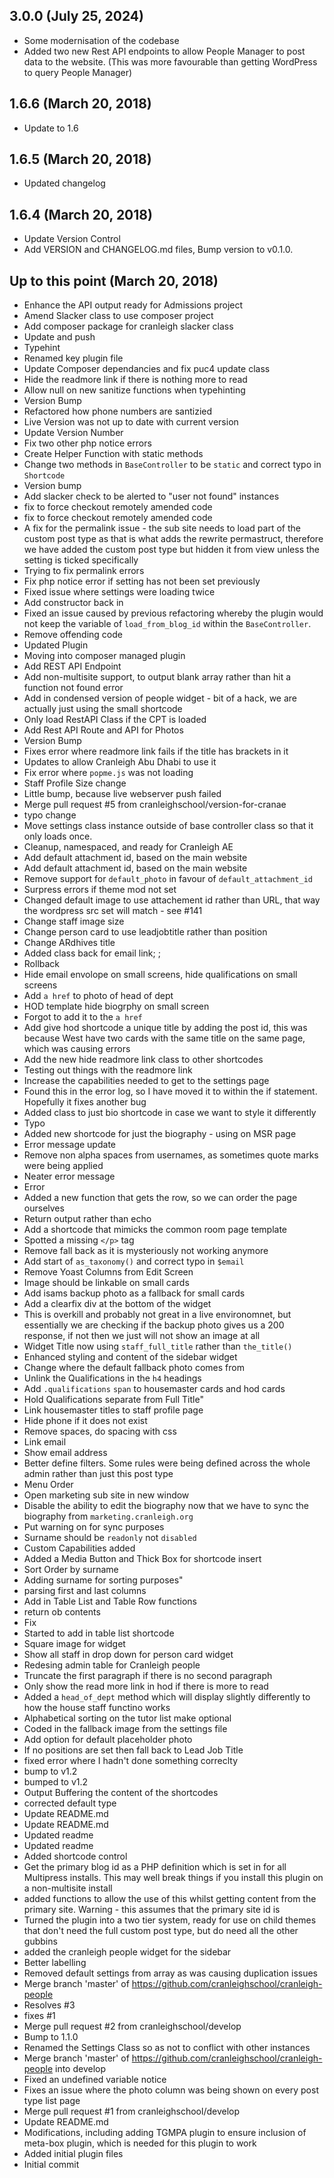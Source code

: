 ## 3.0.0 (July 25, 2024)
  - Some modernisation of the codebase
  - Added two new Rest API endpoints to allow People Manager to post data to the website. (This was more favourable than getting WordPress to query People Manager)

## 1.6.6 (March 20, 2018)
  - Update to 1.6

## 1.6.5 (March 20, 2018)
  - Updated changelog

## 1.6.4 (March 20, 2018)
  - Update Version Control
  - Add VERSION and CHANGELOG.md files, Bump version to v0.1.0.

## Up to this point (March 20, 2018)
  - Enhance the API output ready for Admissions project
  - Amend Slacker class to use composer project
  - Add composer package for cranleigh slacker class
  - Update and push
  - Typehint
  - Renamed key plugin file
  - Update Composer dependancies and fix puc4 update class
  - Hide the readmore link if there is nothing more to read
  - Allow null on new sanitize functions when typehinting
  - Version Bump
  - Refactored how phone numbers are santizied
  - Live Version was not up to date with current version
  - Update Version Number
  - Fix two other php notice errors
  - Create Helper Function with static methods
  - Change two methods in `BaseController` to be `static` and correct typo in `Shortcode`
  - Version bump
  - Add slacker check to be alerted to "user not found" instances
  - fix to force checkout remotely amended code
  - fix to force checkout remotely amended code
  - A fix for the permalink issue - the sub site needs to load part of the custom post type as that is what adds the rewrite permastruct, therefore we have added the custom post type but hidden it from view unless the setting is ticked specifically
  - Trying to fix permalink errors
  - Fix php notice error if setting has not been set previously
  - Fixed issue where settings were loading twice
  - Add constructor back in
  - Fixed an issue caused by previous refactoring whereby the plugin would not keep the variable of `load_from_blog_id` within the `BaseController`.
  - Remove offending code
  - Updated Plugin
  - Moving into composer managed plugin
  - Add REST API Endpoint
  - Add non-multisite support, to output blank array rather than hit a function not found error
  - Add in condensed version of people widget - bit of a hack, we are actually just using the small shortcode
  - Only load RestAPI Class if the CPT is loaded
  - Add Rest API Route and API for Photos
  - Version Bump
  - Fixes error where readmore link fails if the title has brackets in it
  - Updates to allow Cranleigh Abu Dhabi to use it
  - Fix error where `popme.js` was not loading
  - Staff Profile Size change
  - Little bump, because live webserver push failed
  - Merge pull request #5 from cranleighschool/version-for-cranae
  - typo change
  - Move settings class instance outside of base controller class so that it only loads once.
  - Cleanup, namespaced, and ready for Cranleigh AE
  - Add default attachment id, based on the main website
  - Add default attachment id, based on the main website
  - Remove support for `default_photo` in favour of `default_attachment_id`
  - Surpress errors if theme mod not set
  - Changed default image to use attachement id rather than URL, that way the wordpress src set will match - see #141
  - Change staff image size
  - Change person card to use leadjobtitle rather than position
  - Change ARdhives title
  - Added class back for email link; ;
  - Rollback
  - Hide email envolope on small screens, hide qualifications on small screens
  - Add `a href` to photo of head of dept
  - HOD template hide biogrphy on small screen
  - Forgot to add it to the `a href`
  - Add give hod shortcode a unique title by adding the post id, this was because West have two cards with the same title on the same page, which was causing errors
  - Add the new hide readmore link class to other shortcodes
  - Testing out things with the readmore link
  - Increase the capabilities needed to get to the settings page
  - Found this in the error log, so I have moved it to within the if statement. Hopefully it fixes another bug
  - Added class to just bio shortcode in case we want to style it differently
  - Typo
  - Added new shortcode for just the biography - using on MSR page
  - Error message update
  - Remove non alpha spaces from usernames, as sometimes quote marks were being applied
  - Neater error message
  - Error
  - Added a new function that gets the row, so we can order the page ourselves
  - Return output rather than echo
  - Add a shortcode that mimicks the common room page template
  - Spotted a missing `</p>` tag
  - Remove fall back as it is mysteriously not working anymore
  - Add start of `as_taxonomy()` and correct typo in `$email`
  - Remove Yoast Columns from Edit Screen
  - Image should be linkable on small cards
  - Add isams backup photo as a fallback for small cards
  - Add a clearfix div at the bottom of the widget
  - This is overkill and probably not great in a live environomnet, but essentially we are checking if the backup photo gives us a 200 response, if not then we just will not show an image at all
  - Widget Title now using `staff_full_title` rather than `the_title()`
  - Enhanced styling and content of the sidebar widget
  - Change where the default fallback photo comes from
  - Unlink the Qualifications in the `h4` headings
  - Add `.qualifications` `span` to housemaster cards and hod cards
  - Hold Qualifications separate from Full Title"
  - Link housemaster titles to staff profile page
  - Hide phone if it does not exist
  - Remove spaces, do spacing with css
  - Link email
  - Show email address
  - Better define filters. Some rules were being defined across the whole admin rather than just this post type
  - Menu Order
  - Open marketing sub site in new window
  - Disable the ability to edit the biography now that we have to sync the biography from `marketing.cranleigh.org`
  - Put warning on for sync purposes
  - Surname should be `readonly` not `disabled`
  - Custom Capabilities added
  - Added a Media Button and Thick Box for shortcode insert
  - Sort Order by surname
  - Adding surname for sorting purposes"
  - parsing first and last columns
  - Add in Table List and Table Row functions
  - return ob contents
  - Fix
  - Started to add in table list shortcode
  - Square image for widget
  - Show all staff in drop down for person card widget
  - Redesing admin table for Cranleigh people
  - Truncate the first paragraph if there is no second paragraph
  - Only show the read more link in hod if there is more to read
  - Added a `head_of_dept` method which will display slightly differently to how the house staff functino works
  - Alphabetical sorting on the tutor list make optional
  - Coded in the fallback image from the settings file
  - Add option for default placeholder photo
  - If no positions are set then fall back to Lead Job Title
  - fixed error where I hadn't done something correclty
  - bump to v1.2
  - bumped to v1.2
  - Output Buffering the content of the shortcodes
  - corrected default type
  - Update README.md
  - Update README.md
  - Updated readme
  - Updated readme
  - Added shortcode control
  - Get the primary blog id as a PHP definition  which is set in  for all Multipress installs. This may well break things if you install this plugin on a non-multisite install
  - added  functions to allow the use of this whilst getting content from the primary site. Warning - this assumes that the primary site id is
  - Turned the plugin into a two tier system, ready for use on child themes that don't need the full custom post type, but do need all the other gubbins
  - added the cranleigh people widget for the sidebar
  - Better labelling
  - Removed default settings from array as was causing duplication issues
  - Merge branch 'master' of https://github.com/cranleighschool/cranleigh-people
  - Resolves #3
  - fixes #1
  - Merge pull request #2 from cranleighschool/develop
  - Bump to 1.1.0
  - Renamed the Settings Class so as not to conflict with other instances
  - Merge branch 'master' of https://github.com/cranleighschool/cranleigh-people into develop
  - Fixed an undefined variable notice
  - Fixes an issue where the photo column was being shown on every post type list page
  - Merge pull request #1 from cranleighschool/develop
  - Update README.md
  - Modifications, including adding TGMPA plugin to ensure inclusion of meta-box plugin, which is needed for this plugin to work
  - Added initial plugin files
  - Initial commit

